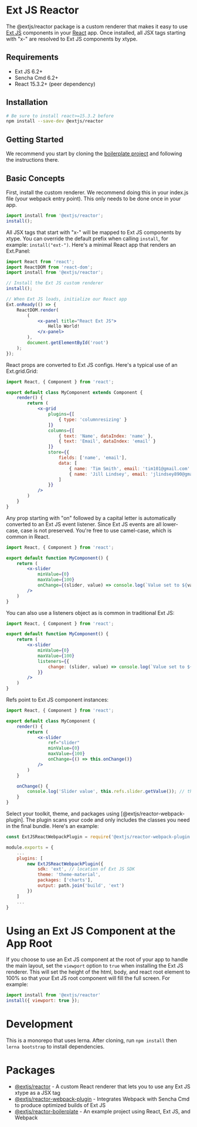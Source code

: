 # Ext JS Reactor

The @extjs/reactor package is a custom renderer that makes it easy to use [Ext JS](https://www.sencha.com/products/extjs) components in your [React](https://facebook.github.io/react) app. Once installed, all JSX tags starting with "x-" are resolved to Ext JS components by xtype.

## Requirements

* Ext JS 6.2+
* Sencha Cmd 6.2+
* React 15.3.2+ (peer dependency)

## Installation

```bash
# Be sure to install react>=15.3.2 before
npm install --save-dev @extjs/reactor
```

## Getting Started

We recommend you start by cloning the [boilerplate project](https://github.com/sencha/extjs-reactor/tree/master/packages/reactor-boilerplate) and following the instructions there.

## Basic Concepts

First, install the custom renderer.  We recommend doing this in your index.js file (your webpack entry point).  This only needs to be done once in your app.

```jsx
import install from '@extjs/reactor';
install();
```

All JSX tags that start with "x-" will be mapped to Ext JS components by xtype. You can override the default prefix when calling `install`, for example: `install("ext-")`.  Here's a minimal React app that renders an Ext.Panel:

```jsx
import React from 'react';
import ReactDOM from 'react-dom';
import install from '@extjs/reactor';

// Install the Ext JS custom renderer
install();

// When Ext JS loads, initialize our React app
Ext.onReady(() => {
    ReactDOM.render(
        (
            <x-panel title="React Ext JS">
                Hello World!
            </x-panel>
        ),
        document.getElementById('root')
    );
});
```


React props are converted to Ext JS configs.  Here's a typical use of an Ext.grid.Grid:

```jsx
import React, { Component } from 'react';

export default class MyComponent extends Component {
    render() {        
        return (
            <x-grid
                plugins={[                
                    { type: 'columnresizing' }
                ]}
                columns={[
                    { text: 'Name', dataIndex: 'name' },
                    { text: 'Email', dataIndex: 'email' }
                ]}
                store={{
                    fields: ['name', 'email'],
                    data: [
                        { name: 'Tim Smith', email: 'tim101@gmail.com' },
                        { name: 'Jill Lindsey', email: 'jlindsey890@gmail.com' }
                    ]
                }}
            />
        )
    }
}
```


Any prop starting with "on" followed by a capital letter is automatically converted to an Ext JS event listener.  Since Ext JS events are all lower-case, case is not preserved.  You're free to use camel-case, which is common in React.

```jsx
import React, { Component } from 'react';

export default function MyComponent() {
    return (
        <x-slider
            minValue={0}
            maxValue={100}
            onChange={(slider, value) => console.log(`Value set to ${value}`)}
        />
    )
}
```


You can also use a listeners object as is common in traditional Ext JS:

```jsx
import React, { Component } from 'react';

export default function MyComponent() {
    return (
        <x-slider
            minValue={0}
            maxValue={100}
            listeners={{
                change: (slider, value) => console.log(`Value set to ${value}`)
            }}
        />
    )
}
```


Refs point to Ext JS component instances:

```jsx
import React, { Component } from 'react';

export default class MyComponent {
    render() {
        return (
            <x-slider
                ref="slider"
                minValue={0}
                maxValue={100}
                onChange={() => this.onChange()}
            />         
        )
    }

    onChange() {
        console.log('Slider value', this.refs.slider.getValue()); // this.refs.slider is an Ext.slider.Slider
    }
}
```


Select your toolkit, theme, and packages using [@extjs/reactor-webpack-plugin]. The plugin scans your code and only includes the classes you need in the final bundle.  Here's an example:

```JavaScript
const ExtJSReactWebpackPlugin = require('@extjs/reactor-webpack-plugin');

module.exports = {
    ...
    plugins: [
        new ExtJSReactWebpackPlugin({
            sdk: 'ext', // location of Ext JS SDK
            theme: 'theme-material',
            packages: ['charts'],
            output: path.join('build', 'ext')
        })
    ]
    ...
}
```
# Using an Ext JS Component at the App Root
If you choose to use an Ext JS component at the root of your app to handle the main layout, set the `viewport` option to `true` when installing the Ext JS renderer.  This will set the height of the html, body, and react root element to 100% so that your Ext JS root component will fill the full screen. For example:

```javascript
import install from '@extjs/reactor'
install({ viewport: true });
```

# Development
This is a monorepo that uses lerna.  After cloning, run `npm install` then `lerna bootstrap` to install dependencies.

# Packages

* [@extjs/reactor](https://github.com/sencha/extjs-reactor/tree/master/packages/reactor) - A custom React renderer that lets you to use any Ext JS xtype as a JSX tag
* [@extjs/reactor-webpack-plugin](https://github.com/sencha/extjs-reactor/tree/master/packages/reactor-webpack-plugin) - Integrates Webpack with Sencha Cmd to produce optimized builds of Ext JS
* [@extjs/reactor-boilerplate](https://github.com/sencha/extjs-reactor/tree/master/packages/reactor-boilerplate) - An example project using React, Ext JS, and Webpack
